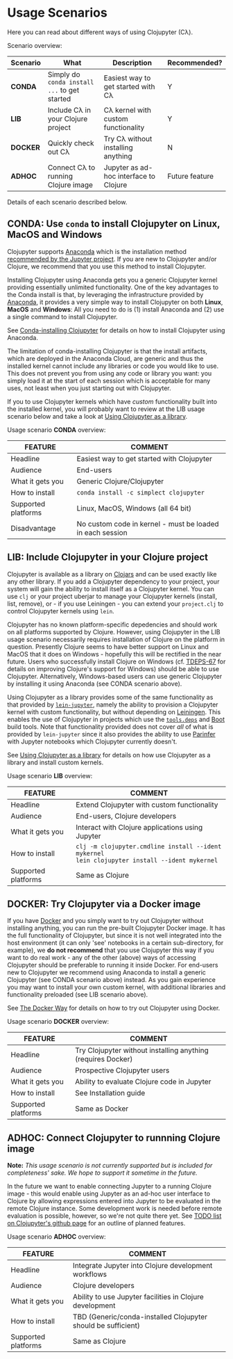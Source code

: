 # Usage Scenarios

Here you can read about different ways of using Clojupyter (Cλ).

Scenario overview:

| Scenario    | What                                           | Description                              | Recommended?
|-------------|------------------------------------------------|------------------------------------------| -----
| **CONDA**    | Simply do `conda install ...` to get started   | Easiest way to get started with Cλ       | Y
| **LIB**      | Include Cλ in your Clojure project             | Cλ kernel with custom functionality      | Y
| **DOCKER**   | Quickly check out Cλ                           | Try Cλ without installing anything       | N
| **ADHOC**    | Connect Cλ to running Clojure image  | Jupyter as ad-hoc interface to Clojure   | Future feature

Details of each scenario described below.

## CONDA: Use `conda` to install Clojupyter on Linux, MacOS and Windows

Clojupyter supports [Anaconda](https://www.anaconda.org) which is the installation method
[recommended by the Jupyter project](https://jupyter.readthedocs.io/en/latest/install.html#installing-jupyter-using-anaconda-and-conda).
If you are new to Clojupyter and/or Clojure, we recommend that you use this method to install
Clojupyter.

Installing Clojupyter using Anaconda gets you a generic Clojupyter kernel providing essentially
unlimited functionality.  One of the key advantages to the Conda install is that, by leveraging the
infrastructure provided by [Anaconda](https://www.anaconda.org), it provides a very simple way to install
Clojupyter on both **Linux**, **MacOS** and **Windows**: All you need to do is (1) install
Anaconda and (2) use a single command to install Clojupyter.

See [Conda-installing Clojupyter](conda-installing.md) for details on how to install Clojupyter
using Anaconda.

The limitation of conda-installing Clojupyter is that the install artifacts, which are deployed in
the Anaconda Cloud, are generic and thus the installed kernel cannot include any libraries or code
you would like to use.  This does not prevent you from using any code or library you want: you
simply load it at the start of each session which is acceptable for many uses, not least when you
just starting out with Clojupyter.

If you to use Clojupyter kernels which have *custom* functionality built into the installed kernel,
you will probably want to review at the LIB usage scenario below and take a look at [Using
Clojupyter as a library](library.md).

Usage scenario **CONDA** overview:

| **FEATURE**             | **COMMENT**                                               |
|-------------------------|-----------------------------------------------------------|
| Headline                | Easiest way to get started with Clojupyter                |
| Audience                | End-users                                                 |
| What it gets you        | Generic Clojure/Clojupyter                                |
| How to install          | `conda install -c simplect clojupyter`                    |
| Supported platforms     | Linux, MacOS, Windows (all 64 bit)                        |
| Disadvantage            | No custom code in kernel - must be loaded in each session |


## LIB: Include Clojupyter in your Clojure project

Clojupyter is available as a library on [Clojars](https://clojars.org/) and can be used exactly like
any other library.  If you add a Clojupyter dependency to your project, your system will gain the
ability to install itself as a Clojupyter kernel.  You can use `clj` or your project uberjar to
manage your Clojupyter kernels (install, list, remove), or - if you use Leiningen - you can extend
your `project.clj` to control Clojupyter kernels using `lein`.

Clojupyter has no known platform-specific depedencies and should work on all platforms supported by
Clojure.  However, using Clojupyter in the LIB usage scenario necessarily requires installation of
Clojure on the platform in question.  Presently Clojure seems to have better support on Linux and
MacOS that it does on Windows - hopefully this will be rectified in the near future.  Users who
successfully install Clojure on Windows
(cf. [TDEPS-67](https://github.com/clojure/tools.deps.alpha/wiki/clj-on-Windows) for details on
improving Clojure's support for Windows) should be able to use Clojupyter.  Alternatively,
Windows-based users can use generic Clojupyter by installing it using Anaconda (see CONDA scenario
above).

Using Clojupyter as a library provides some of the same functionality as that provided by
[`lein-jupyter`](https://github.com/clojupyter/lein-jupyter), namely the ability to provision a
Clojupyter kernel with custom functionality, but without depending on
[Leiningen](https://leiningen.org/).  This enables the use of Clojupyter in projects which use the
[`tools.deps`](https://github.com/clojure/tools.deps.alpha) and
[Boot](https://github.com/boot-clj/boot) build tools.  Note that functionality provided does not
cover *all* of what is provided by `lein-jupyter` since it also provides the ability to use
[Parinfer](https://shaunlebron.github.io/parinfer/) with Jupyter notebooks which Clojupyter
currently doesn't.

See [Using Clojupyter as a library](library.md) for details on how use Clojupyter as a library and
install custom kernels.

Usage scenario **LIB** overview:

| **FEATURE**             | **COMMENT**  |
|-------------------------|--------------------------------------------|
| Headline                | Extend Clojupyter with custom functionality      |
| Audience                | End-users, Clojure developers                    |
| What it gets you        | Interact with Clojure applications using Jupyter |
| How to install          | `clj -m clojupyter.cmdline install --ident mykernel` <br>`lein clojupyter install --ident mykernel`       |
| Supported platforms     | Same as Clojure                                  |


## DOCKER: Try Clojupyter via a Docker image

If you have [Docker](https://www.docker.com/) and you simply want to try out Clojupyter without
installing anything, you can run the pre-built Clojupyter Docker image.  It has the full
functionality of Clojupyter, but since it is not well integrated into the host environment (it can
only 'see' notebooks in a certain sub-directory, for example), we **do not recommend** that you use
Clojupyter this way if you want to do real work - any of the other (above) ways of accessing
Clojupyter should be preferable to running it inside Docker.  For end-users new to Clojupyter we
recommend using Anaconda to install a generic Clojupyter (see CONDA scenario above) instead.  As you
gain experience you may want to install your own custom kernel, with additional libraries and
functionality preloaded (see LIB scenario above).

See [The Docker Way](docker.md) for details on how to try out Clojupyter using Docker.

Usage scenario **DOCKER** overview:

| **FEATURE**             | **COMMENT**  |
|-------------------------|--------------------------------------------|
| Headline                | Try Clojupyter without installing anything (requires Docker)  |
| Audience                | Prospective Clojupyter users                                  |
| What it gets you        | Ability to evaluate Clojure code in Jupyter                   |
| How to install          | See Installation guide                                        |
| Supported platforms     | Same as Docker                                                |


## ADHOC: Connect Clojupyter to runnning Clojure image

**Note:** *This usage scenario is not currently supported but is included for completeness' sake.
We hope to support it sometime in the future.*

In the future we want to enable connecting Jupyter to a running Clojure image - this would enable
using Jupyter as an ad-hoc user interface to Clojure by allowing expressions entered into Jupyter to
be evaluated in the remote Clojure instance.  Some development work is needed before remote
evaluation is possible, however, so we're not quite there yet.  See [TODO list on Clojupyter's
github page](https://github.com/clojupyter/clojupyter#todo) for an outline of planned features.

Usage scenario **ADHOC** overview:

| **FEATURE**             | **COMMENT**                                                   |
|-------------------------|---------------------------------------------------------------|
| Headline                | Integrate Jupyter into Clojure development workflows          |
| Audience                | Clojure developers                                            |
| What it gets you        | Ability to use Jupyter facilities in Clojure development      |
| How to install          | TBD (Generic/conda-installed Clojupyter should be sufficient) |
| Supported platforms     | Same as Clojure                                               |

